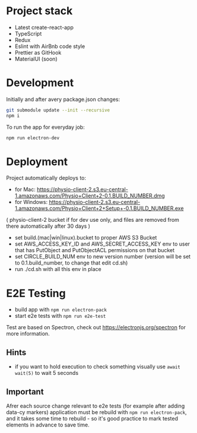 # Project stack

- Latest create-react-app
- TypeScript
- Redux
- Eslint with AirBnb code style
- Prettier as GitHook
- MaterialUI (soon)

# Development

Initially and after avery package.json changes:

```bash
git submodule update --init --recursive
npm i
```

To run the app for everyday job:

```bash
npm run electron-dev
```

# Deployment

Project automatically deploys to:

- for Mac: https://physio-client-2.s3.eu-central-1.amazonaws.com/Physio+Client+2-0.1.BUILD_NUMBER.dmg
- for Windows: https://physio-client-2.s3.eu-central-1.amazonaws.com/Physio+Client+2+Setup+-0.1.BUILD_NUMBER.exe

( physio-client-2 bucket if for dev use only, and files are removed from there automatically after 30 days )

- set build.(mac|win|linux).bucket to proper AWS S3 Bucket
- set AWS_ACCESS_KEY_ID and AWS_SECRET_ACCESS_KEY env to user that has PutObject and PutObjectACL permissions on that bucket
- set CIRCLE_BUILD_NUM env to new version number (version will be set to 0.1.build_number, to change that edit cd.sh)
- run ./cd.sh with all this env in place

# E2E Testing

- build app with `npm run electron-pack`
- start e2e tests with `npm run e2e-test`

Test are based on Spectron, check out https://electronjs.org/spectron for more information.

## Hints

- if you want to hold execution to check something visually use `await wait(5)` to wait 5 seconds

## Important

Afrer each source change relevant to e2e tests (for example after adding data-cy markers) application must be rebuild with `npm run electron-pack`, and it takes some time to rebuild - so it's good practice to mark tested elements in advance to save time.
